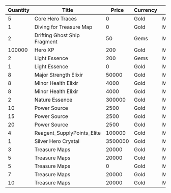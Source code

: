 | Quantity | Title | Price | Currency |  Dev Name |
| -------- | ----- | ----- | -------- |  -------- |
| 5 | Core Hero Traces | 0 | Gold | Marketplace.L01.Page03.Free.18 |
| 1 | Diving for Treasure Map | 0 | Gold | Marketplace.L01.Page3.VIP5.FreeBonus.74 |
| 2 | Drifting Ghost Ship Fragment | 50 | Gems | Marketplace.L13.Page03.MapsMisc.29 |
| 100000 | Hero XP | 200 | Gold | Marketplace.L02.Page03.XP.03 |
| 2 | Light Essence | 200 | Gems | Marketplace.L12.Page03.Reagent.28 |
| 1 | Light Essence | 0 | Gold | Marketplace.L20.Page03.Free.117 |
| 8 | Major Strength Elixir | 50000 | Gold | Marketplace.L09.Page03.MajorElixir.12 |
| 8 | Minor Health Elixir | 4000 | Gold | Marketplace.L04.Page03.MinorElixir.10 |
| 8 | Minor Health Elixir | 4000 | Gold | Marketplace.L14.Page03.ElixirAll.12 |
| 2 | Nature Essence | 300000 | Gold | Marketplace.L17.Page03.Shard.27 |
| 10 | Power Source | 2500 | Gold | Marketplace.L05.Page03.PowerSource.03 |
| 15 | Power Source | 2500 | Gold | Marketplace.L10.Page03.PowerSource.06 |
| 20 | Power Source | 2500 | Gold | Marketplace.L15.Page03.PowerSource.09 |
| 4 | Reagent_SupplyPoints_Elite | 100000 | Gold | Marketplace.L06.Page03.Token.19 |
| 1 | Silver Hero Crystal | 3500000 | Gold | Marketplace.L18.Page03.Hero.11 |
| 3 | Treasure Maps | 20000 | Gold | Marketplace.L03.Page03.MapFragments.03 |
| 5 | Treasure Maps | 20000 | Gold | Marketplace.L07.Page03.MapFragments.08 |
| 5 | Treasure Maps | 0 | Gold | Marketplace.L08.Page03.Free.39 |
| 7 | Treasure Maps | 20000 | Gold | Marketplace.L11.Page03.TreasureMap.03 |
| 10 | Treasure Maps | 20000 | Gold | Marketplace.L16.Page03.TreasureMap.06 |
